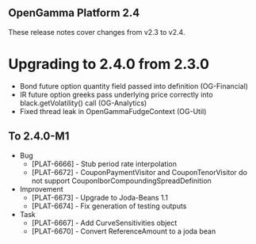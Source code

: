 OpenGamma Platform 2.4
----------------------

These release notes cover changes from v2.3 to v2.4.

Upgrading to 2.4.0 from 2.3.0
=============================

* Bond future option quantity field passed into definition (OG-Financial)
* IR future option greeks pass underlying price correctly into black.getVolatility() call (OG-Analytics)
* Fixed thread leak in OpenGammaFudgeContext (OG-Util)

To 2.4.0-M1
-----------

* Bug
    * [PLAT-6666] - Stub period rate interpolation
    * [PLAT-6672] - CouponPaymentVisitor and CouponTenorVisitor do not support CouponIborCompoundingSpreadDefinition
* Improvement
    * [PLAT-6673] - Upgrade to Joda-Beans 1.1
    * [PLAT-6674] - Fix generation of testing outputs
* Task
    * [PLAT-6667] - Add CurveSensitivities object
    * [PLAT-6670] - Convert ReferenceAmount to a joda bean

